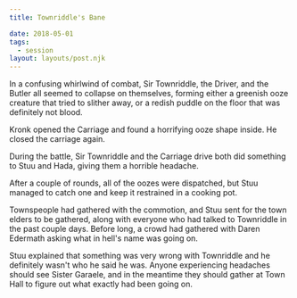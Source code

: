 ```yaml
---
title: Townriddle's Bane

date: 2018-05-01
tags:
  - session
layout: layouts/post.njk
---
```


In a confusing whirlwind of combat, Sir Townriddle, the Driver, and the Butler all seemed to collapse on themselves, forming either a greenish ooze creature that tried to slither away, or a redish puddle on the floor that was definitely not blood.

Kronk opened the Carriage and found a horrifying ooze shape inside. He closed the carriage again.

During the battle, Sir Townriddle and the Carriage drive both did something to Stuu and Hada, giving them a horrible headache.

After a couple of rounds, all of the oozes were dispatched, but Stuu managed to catch one and keep it restrained in a cooking pot.

Townspeople had gathered with the commotion, and Stuu sent for the town elders to be gathered, along with everyone who had talked to Townriddle in the past couple days. Before long, a crowd had gathered with Daren Edermath asking what in hell's name was going on.

Stuu explained that something was very wrong with Townriddle and he definitely wasn't who he said he was. Anyone experiencing headaches should see Sister Garaele, and in the meantime they should gather at Town Hall to figure out what exactly had been going on.
